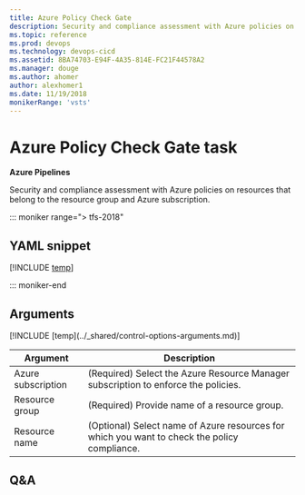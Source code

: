 ```yaml
---
title: Azure Policy Check Gate
description: Security and compliance assessment with Azure policies on resources that belong to the resource group and Azure subscription.
ms.topic: reference
ms.prod: devops
ms.technology: devops-cicd
ms.assetid: 8BA74703-E94F-4A35-814E-FC21F44578A2
ms.manager: douge
ms.author: ahomer
author: alexhomer1
ms.date: 11/19/2018
monikerRange: 'vsts'
---
```


# Azure Policy Check Gate task

**Azure Pipelines**

Security and compliance assessment with Azure policies on resources that belong to the resource group and Azure subscription.

::: moniker range="> tfs-2018"

## YAML snippet

[!INCLUDE [temp](../_shared/yaml/AzurePolicyV0.md)]

::: moniker-end

## Arguments

<table><thead><tr><th>Argument</th><th>Description</th></tr></thead>
<tr><td>Azure subscription</td><td>(Required) Select the Azure Resource Manager subscription to enforce the policies.</td></tr>
<tr><td>Resource group</td><td>(Required) Provide name of a resource group.</td></tr>
<tr><td>Resource name</td><td>(Optional) Select name of Azure resources for which you want to check the policy compliance.</td></tr>
[!INCLUDE [temp](../_shared/control-options-arguments.md)]
</table>

## Q&A

<!-- BEGINSECTION class="md-qanda" -->

<!-- ENDSECTION -->
